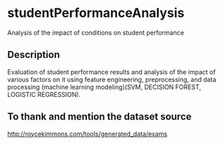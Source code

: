 # studentPerformanceAnalysis
Analysis of the impact of conditions on student performance

## Description
Evaluation of student performance results and analysis of the impact of various factors on it using feature engineering, preprocessing, and data processing (machine learning modeling)(SVM, DECISION FOREST, LOGISTIC REGRESSION).

## To thank and mention the dataset source
http://roycekimmons.com/tools/generated_data/exams
